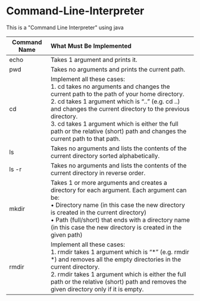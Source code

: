 # Command-Line-Interpreter
This is a "Command Line Interpreter" using java

| Command Name | What Must Be Implemented |
|--------------|:-------------------------|
| echo | Takes 1 argument and prints it. |
| pwd | Takes no arguments and prints the current path. |
| cd | Implement all these cases:<br/>1. cd takes no arguments and changes the current path to the path of your home directory.<br/>2. cd takes 1 argument which is “..” (e.g. cd ..) and changes the current directory to the previous directory.<br/>3. cd takes 1 argument which is either the full path or the relative (short) path and changes the current path to that path. |
| ls | Takes no arguments and lists the contents of the current directory sorted alphabetically. |
| ls -r | Takes no arguments and lists the contents of the current directory in reverse order. |
| mkdir | Takes 1 or more arguments and creates a directory for each argument. Each argument can be:<br/>• Directory name (in this case the new directory is created in the current directory)<br/>• Path (full/short) that ends with a directory name (in this case the new directory is created in the given path) |
| rmdir | Implement all these cases:<br/>1. rmdir takes 1 argument which is “*” (e.g. rmdir *) and removes all the empty directories in the current directory.<br/>2. rmdir takes 1 argument which is either the full path or the relative (short) path and removes the given directory only if it is empty. |
